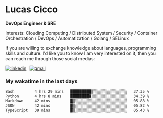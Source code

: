 # Lucas Cicco

**DevOps Engineer & SRE**

Interests: Clouding Computing / Distributed System / Security / Container Orchestration / DevOps / Automatization / Golang / SELinux

If you are willing to exchange knowledge about languages, programming skills and culture. I'd like you to know I am very interested on it, then you can reach me through those social medias:

<div style="display: flex; align-items: center; gap: 10px;">
  <a href="https://www.linkedin.com/in/lucas-vitor-de-cicco" target="_blank">
    <img
      src="https://img.shields.io/badge/-LinkedIn-%230077B5?style=for-the-badge&logo=linkedin&logoColor=white"
      alt="linkedin"
      target="_blank" 
    />
  </a>
  <a href="mailto:lucasvitorx1@gmail.com">
      <img
        src="https://img.shields.io/badge/-Gmail-%23333?style=for-the-badge&logo=gmail&logoColor=white"
        alt="gmail"
        target="_blank"
      />
  </a>
</div>

### My wakatime in the last days

<!--START_SECTION:waka-->

```txt
Bash         4 hrs 29 mins   █████████▒░░░░░░░░░░░░░░░   37.35 %
Python       4 hrs 8 mins    ████████▓░░░░░░░░░░░░░░░░   34.39 %
Markdown     42 mins         █▒░░░░░░░░░░░░░░░░░░░░░░░   05.88 %
JSON         42 mins         █▒░░░░░░░░░░░░░░░░░░░░░░░   05.82 %
TypeScript   39 mins         █▒░░░░░░░░░░░░░░░░░░░░░░░   05.43 %
```

<!--END_SECTION:waka-->
